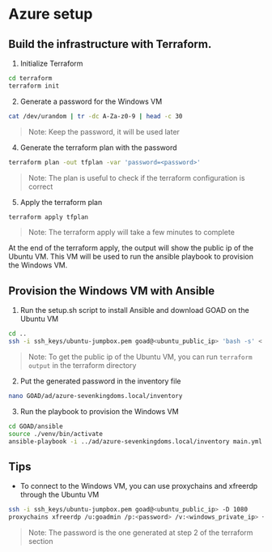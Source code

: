 # Azure setup

## Build the infrastructure with Terraform.

1. Initialize Terraform

```bash
cd terraform
terraform init
```

2. Generate a password for the Windows VM

```bash
cat /dev/urandom | tr -dc A-Za-z0-9 | head -c 30
```

> Note: Keep the password, it will be used later

4. Generate the terraform plan with the password

```bash
terraform plan -out tfplan -var 'password=<password>'
```

> Note: The plan is useful to check if the terraform configuration is correct

5. Apply the terraform plan

```bash
terraform apply tfplan
```

> Note: The terraform apply will take a few minutes to complete

At the end of the terraform apply, the output will show the public ip of the Ubuntu VM. This VM will be used to run the ansible playbook to provision the Windows VM.

## Provision the Windows VM with Ansible

1. Run the setup.sh script to install Ansible and download GOAD on the Ubuntu VM

```bash
cd ..
ssh -i ssh_keys/ubuntu-jumpbox.pem goad@<ubuntu_public_ip> 'bash -s' < setup.sh
```

> Note: To get the public ip of the Ubuntu VM, you can run `terraform output` in the terraform directory

2. Put the generated password in the inventory file

```bash
nano GOAD/ad/azure-sevenkingdoms.local/inventory
```

3. Run the playbook to provision the Windows VM

```bash
cd GOAD/ansible
source ./venv/bin/activate
ansible-playbook -i ../ad/azure-sevenkingdoms.local/inventory main.yml
```

## Tips

- To connect to the Windows VM, you can use proxychains and xfreerdp through the Ubuntu VM

```bash
ssh -i ssh_keys/ubuntu-jumpbox.pem goad@<ubuntu_public_ip> -D 1080
proxychains xfreerdp /u:goadmin /p:<password> /v:<windows_private_ip> +clipboard /dynamic-resolution /cert-ignore
```

> Note: The password is the one generated at step 2 of the terraform section